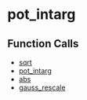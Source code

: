 # pot_intarg

## Function Calls
- [sqrt](CSD/kCSD/ica/kCsd1D/sqrt.md)
- [pot_intarg](pot_intarg.md)
- [abs](CSD/kCSD/ica/kCsd1D/abs.md)
- [gauss_rescale](gauss_rescale.md)
